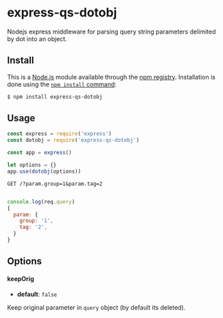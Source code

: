 # express-qs-dotobj

Nodejs express middleware for parsing query string parameters delimited by dot into an object.

## Install

This is a [Node.js](https://nodejs.org/en/) module available through the
[npm registry](https://www.npmjs.com/). Installation is done using the
[`npm install` command](https://docs.npmjs.com/getting-started/installing-npm-packages-locally):

```sh
$ npm install express-qs-dotobj
```

## Usage

```javascript
const express = require('express')
const dotobj = require('express-qs-dotobj')

const app = express()

let options = {}
app.use(dotobj(options))
```

`GET /?param.group=1&param.tag=2`
```javascript

console.log(req.query)
{
  param: {
    group: '1',
    tag: '2',
  }
}
```

## Options
#### keepOrig
* **default**: `false`

Keep original parameter in `query` object (by default its deleted).


